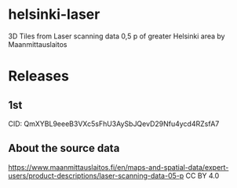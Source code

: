 # helsinki-laser
3D Tiles from Laser scanning data 0,5 p of greater Helsinki area by Maanmittauslaitos

# Releases
## 1st 
CID: QmXYBL9eeeB3VXc5sFhU3AySbJQevD29Nfu4ycd4RZsfA7

## About the source data
https://www.maanmittauslaitos.fi/en/maps-and-spatial-data/expert-users/product-descriptions/laser-scanning-data-05-p CC BY 4.0
